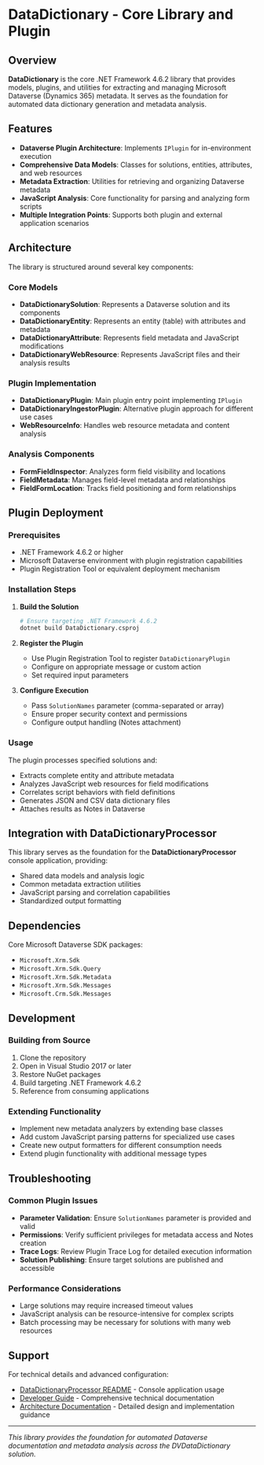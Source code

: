 # DataDictionary - Core Library and Plugin

## Overview

**DataDictionary** is the core .NET Framework 4.6.2 library that provides models, plugins, and utilities for extracting and managing Microsoft Dataverse (Dynamics 365) metadata. It serves as the foundation for automated data dictionary generation and metadata analysis.

## Features

- **Dataverse Plugin Architecture**: Implements `IPlugin` for in-environment execution
- **Comprehensive Data Models**: Classes for solutions, entities, attributes, and web resources
- **Metadata Extraction**: Utilities for retrieving and organizing Dataverse metadata
- **JavaScript Analysis**: Core functionality for parsing and analyzing form scripts
- **Multiple Integration Points**: Supports both plugin and external application scenarios

## Architecture

The library is structured around several key components:

### Core Models
- **DataDictionarySolution**: Represents a Dataverse solution and its components
- **DataDictionaryEntity**: Represents an entity (table) with attributes and metadata
- **DataDictionaryAttribute**: Represents field metadata and JavaScript modifications
- **DataDictionaryWebResource**: Represents JavaScript files and their analysis results

### Plugin Implementation
- **DataDictionaryPlugin**: Main plugin entry point implementing `IPlugin`
- **DataDictionaryIngestorPlugin**: Alternative plugin approach for different use cases
- **WebResourceInfo**: Handles web resource metadata and content analysis

### Analysis Components
- **FormFieldInspector**: Analyzes form field visibility and locations
- **FieldMetadata**: Manages field-level metadata and relationships
- **FieldFormLocation**: Tracks field positioning and form relationships

## Plugin Deployment

### Prerequisites
- .NET Framework 4.6.2 or higher
- Microsoft Dataverse environment with plugin registration capabilities
- Plugin Registration Tool or equivalent deployment mechanism

### Installation Steps

1. **Build the Solution**
   ```bash
   # Ensure targeting .NET Framework 4.6.2
   dotnet build DataDictionary.csproj
   ```

2. **Register the Plugin**
   - Use Plugin Registration Tool to register `DataDictionaryPlugin`
   - Configure on appropriate message or custom action
   - Set required input parameters

3. **Configure Execution**
   - Pass `SolutionNames` parameter (comma-separated or array)
   - Ensure proper security context and permissions
   - Configure output handling (Notes attachment)

### Usage

The plugin processes specified solutions and:
- Extracts complete entity and attribute metadata
- Analyzes JavaScript web resources for field modifications
- Correlates script behaviors with field definitions
- Generates JSON and CSV data dictionary files
- Attaches results as Notes in Dataverse

## Integration with DataDictionaryProcessor

This library serves as the foundation for the **DataDictionaryProcessor** console application, providing:
- Shared data models and analysis logic
- Common metadata extraction utilities
- JavaScript parsing and correlation capabilities
- Standardized output formatting

## Dependencies

Core Microsoft Dataverse SDK packages:
- `Microsoft.Xrm.Sdk`
- `Microsoft.Xrm.Sdk.Query`
- `Microsoft.Xrm.Sdk.Metadata`
- `Microsoft.Xrm.Sdk.Messages`
- `Microsoft.Crm.Sdk.Messages`

## Development

### Building from Source
1. Clone the repository
2. Open in Visual Studio 2017 or later
3. Restore NuGet packages
4. Build targeting .NET Framework 4.6.2
5. Reference from consuming applications

### Extending Functionality
- Implement new metadata analyzers by extending base classes
- Add custom JavaScript parsing patterns for specialized use cases
- Create new output formatters for different consumption needs
- Extend plugin functionality with additional message types

## Troubleshooting

### Common Plugin Issues
- **Parameter Validation**: Ensure `SolutionNames` parameter is provided and valid
- **Permissions**: Verify sufficient privileges for metadata access and Notes creation
- **Trace Logs**: Review Plugin Trace Log for detailed execution information
- **Solution Publishing**: Ensure target solutions are published and accessible

### Performance Considerations
- Large solutions may require increased timeout values
- JavaScript analysis can be resource-intensive for complex scripts
- Batch processing may be necessary for solutions with many web resources

## Support

For technical details and advanced configuration:
- [DataDictionaryProcessor README](../DataDictionaryProcessor/README.md) - Console application usage
- [Developer Guide](../DataDictionaryProcessor/developer_guide.md) - Comprehensive technical documentation
- [Architecture Documentation](../docs/) - Detailed design and implementation guidance

---

*This library provides the foundation for automated Dataverse documentation and metadata analysis across the DVDataDictionary solution.*
